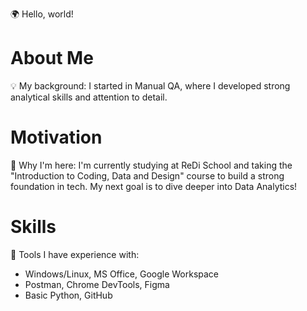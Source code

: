 🌍 Hello, world!  

# About Me

💡 My background: I started in Manual QA, where I developed strong analytical skills and attention to detail.  

# Motivation

🚀 Why I'm here: I'm currently studying at ReDi School and taking the "Introduction to Coding, Data and Design" course to build a strong foundation in tech. My next goal is to dive deeper into Data Analytics!  

# Skills

🔧 Tools I have experience with:  
- Windows/Linux, MS Office, Google Workspace  
- Postman, Chrome DevTools, Figma  
- Basic Python, GitHub  
